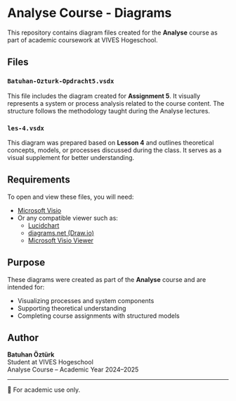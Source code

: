 # Analyse Course - Diagrams

This repository contains diagram files created for the **Analyse** course as part of academic coursework at VIVES Hogeschool.

## Files

### `Batuhan-Ozturk-Opdracht5.vsdx`
This file includes the diagram created for **Assignment 5**. It visually represents a system or process analysis related to the course content. The structure follows the methodology taught during the Analyse lectures.

### `les-4.vsdx`
This diagram was prepared based on **Lesson 4** and outlines theoretical concepts, models, or processes discussed during the class. It serves as a visual supplement for better understanding.

##  Requirements

To open and view these files, you will need:

- [Microsoft Visio](https://www.microsoft.com/en-us/microsoft-365/visio/flowchart-software)
- Or any compatible viewer such as:
  - [Lucidchart](https://www.lucidchart.com/)
  - [diagrams.net (Draw.io)](https://app.diagrams.net/)
  - [Microsoft Visio Viewer](https://www.microsoft.com/en-us/download/details.aspx?id=51188)

##  Purpose

These diagrams were created as part of the **Analyse** course and are intended for:

- Visualizing processes and system components
- Supporting theoretical understanding
- Completing course assignments with structured models

##  Author

**Batuhan Öztürk**  
Student at VIVES Hogeschool  
Analyse Course – Academic Year 2024–2025

---

📌 For academic use only.
